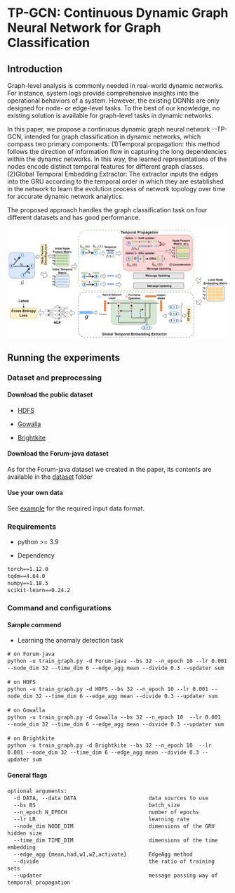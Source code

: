 # TP-GCN: Continuous Dynamic Graph Neural Network for Graph Classification
<!--#### -->
## Introduction
Graph-level analysis is commonly needed in real-world dynamic networks. For instance, system logs provide comprehensive insights into the operational behaviors of a system. However, the existing DGNNs are only designed for node- or edge-level tasks. To the best of our knowledge, no existing solution is available for graph-level tasks in dynamic networks.

In this paper, we propose a continuous dynamic graph neural network --TP-GCN, intended for graph classification in dynamic networks, which compass two primary components: (1)Temporal propagation: this method follows the direction of information flow in capturing the long dependencies within the dynamic networks. In this way, the learned representations of the nodes encode distinct temporal features for different graph classes. (2)Global Temporal Embedding Extractor: The extractor inputs the edges into the GRU according to the temporal order in which they are established in the network to learn the evolution process of network topology over time for accurate dynamic network analytics.

The proposed approach handles the graph classification task on four different datasets and has good performance.

<!-- #### Paper link: [TP-GCN: Continuous Dynamic Graph Neural Network for Graph Classification](https://XXX) -->
![framework](framework.png "The framework of TP-GCN")
## Running the experiments



### Dataset and preprocessing

#### Download the public dataset
* [HDFS](https://doi.org/10.5281/zenodo.1144100)
  
* [Gowalla](https://snap.stanford.edu/data/loc-gowalla.html)
  
* [Brightkite](http://snap.stanford.edu/data/loc-brightkite.html)

#### Download the Forum-java dataset
As for the Forum-java dataset we created in the paper, its contents are available in the [dataset](https://github.com/TP-GCN/TP-GCN/edit/main/Dataset/Forum-java) folder

#### Use your own data
See [example](https://github.com/TP-GCN/TP-GCN/edit/main/example) for the required input data format.

### Requirements

* python >= 3.9

* Dependency

```{bash}
torch==1.12.0
tqdm==4.64.0
numpy==1.18.5
scikit-learn==0.24.2
```

### Command and configurations

#### Sample commend
* Learning the anomaly detection task
```{bash}
# on Forum-java
python -u train_graph.py -d Forum-java --bs 32 --n_epoch 10 --lr 0.001 --node_dim 32 --time_dim 6 --edge_agg mean --divide 0.3 --updater sum

# on HDFS
python -u train_graph.py -d HDFS --bs 32 --n_epoch 10 --lr 0.001 --node_dim 32 --time_dim 6 --edge_agg mean --divide 0.3 --updater sum

# on Gowalla
python -u train_graph.py -d Gowalla --bs 32 --n_epoch 10  --lr 0.001  --node_dim 32 --time_dim 6 --edge_agg mean --divide 0.3 --updater sum

# on Brightkite
python -u train_graph.py -d Brightkite --bs 32 --n_epoch 10  --lr 0.001 --node_dim 32 --time_dim 6 --edge_agg mean --divide 0.3 --updater sum
```

#### General flags

```{txt}
optional arguments:
  -d DATA, --data DATA                       data sources to use
  --bs BS                                    batch_size
  --n_epoch N_EPOCH                          number of epochs
  --lr LR                                    learning rate
  --node_dim NODE_DIM                        dimensions of the GRU hidden size
  --time_dim TIME_DIM                        dimensions of the time embedding
  --edge_agg {mean,had,w1,w2,activate}       EdgeAgg method
  --divide                                   the ratio of training sets
  --updater                                  message passing way of temporal propagation
```
